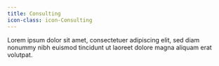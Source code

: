 ```yaml
---
title: Consulting
icon-class: icon-Consulting
---
```


Lorem ipsum dolor sit amet, consectetuer adipiscing elit, sed diam nonummy nibh euismod tincidunt ut laoreet dolore magna aliquam erat volutpat.